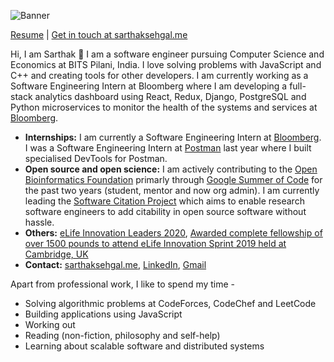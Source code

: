 ![Banner](https://i.imgur.com/WrKWCCR.png)

[Resume](https://drive.google.com/file/d/1-_ZdmviZhW-tBFfoKyBbSgwb2u5yCcWH/view) | [Get in touch at sarthaksehgal.me](https://sarthaksehgal.me)

Hi, I am Sarthak 👋 I am a software engineer pursuing Computer Science and Economics at BITS Pilani, India. I love solving problems with JavaScript and C++ and creating tools for other developers. I am currently working as a Software Engineering Intern at Bloomberg where I am developing a full-stack analytics dashboard using React, Redux, Django, PostgreSQL and Python microservices to monitor the health of the systems and services at [Bloomberg](https://techatbloomberg.com).

- **Internships:** I am currently a Software Engineering Intern at [Bloomberg](https://techatbloomberg.com). I was a Software Engineering Intern at [Postman](https://getpostman.com) last year where I built specialised DevTools for Postman.
- **Open source and open science:** I am actively contributing to the [Open Bioinformatics Foundation](https://open-bio.org) primarly through [Google Summer of Code](https://summerofcode.withgoogle.com) for the past two years (student, mentor and now org admin). I am currently leading the [Software Citation Project](https://github.com/sarthak-sehgal/software-citation) which aims to enable research software engineers to add citability in open source software without hassle.
- **Others:** [eLife Innovation Leaders 2020](https://elifesciences.org/labs/fdcb6588/innovation-leaders-2020-introducing-the-cohort), [Awarded complete fellowship of over 1500 pounds to attend eLife Innovation Sprint 2019 held at Cambridge, UK](https://sprint.elifesciences.org/)
- **Contact:** [sarthaksehgal.me](https://sarthaksehgal.me), [LinkedIn](https://www.linkedin.com/in/sarthak-sehgal99/), [Gmail](mailto:sarthaksehgal00@gmail.com)

Apart from professional work, I like to spend my time -

* Solving algorithmic problems at CodeForces, CodeChef and LeetCode
* Building applications using JavaScript
* Working out
* Reading (non-fiction, philosophy and self-help)
* Learning about scalable software and distributed systems
